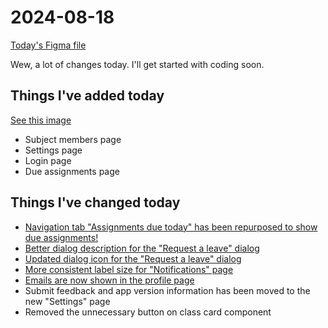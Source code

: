 # 2024-08-18

[Today's Figma file](https://www.figma.com/design/gExw6OWSHfpdTFB5g34f6c/Classy-app?version-id=6446397342&node-id=57795-3045&t=0vLGMDzM186fSr1v-0)

Wew, a lot of changes today. I'll get started with coding soon.

## Things I've added today

[See this image](./Changes-Added.png)

- Subject members page
- Settings page
- Login page
- Due assignments page

## Things I've changed today

- [Navigation tab "Assignments due today" has been repurposed to show due assignments!](./Changes-TabName.png)
- [Better dialog description for the "Request a leave" dialog](./Changes-Dialog.png)
- [Updated dialog icon for the "Request a leave" dialog](./Changes-Dialog.png)
- [More consistent label size for "Notifications" page](./Changes-NotificationPageLabel.png)
- [Emails are now shown in the profile page](./Changes-EmailProfile.png)
- Submit feedback and app version information has been moved to the new "Settings" page
- Removed the unnecessary button on class card component
